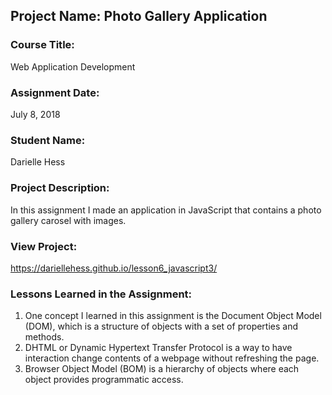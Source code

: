 ## Project Name:  Photo Gallery Application

### Course Title:
Web Application Development

### Assignment Date:  
July 8, 2018

### Student Name:  
Darielle Hess

### Project Description:
In this assignment I made an application in JavaScript that contains a photo gallery carosel with images.

### View Project:
https://dariellehess.github.io/lesson6_javascript3/

### Lessons Learned in the Assignment:
1. One concept I learned in this assignment is the Document Object Model (DOM), which is a structure of objects with a set of properties and methods.
2. DHTML or Dynamic Hypertext Transfer Protocol is a way to have interaction change contents of a webpage without refreshing the page.
3. Browser Object Model (BOM) is a hierarchy of objects where each object provides programmatic access.
